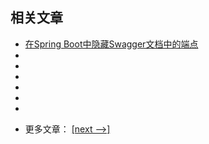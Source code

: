 ## 相关文章

+ [在Spring Boot中隐藏Swagger文档中的端点](docs/在SpringBoot中隐藏Swagger文档中的端点.md)
+ []()
+ []()
+ []()
+ []()
+ []()
+ []()

- 更多文章： [[next -->]](../spring-boot-swagger-2/README.md)